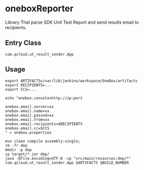 # oneboxReporter

Library That parse SDK Unit Test Report and send results email to recipients.

## Entry Class

`com.qcloud.ut_result_sender.App`

## Usage

```
export ARTIFACTS=/var/lib/jenkins/workspace/OneBox/artifacts
export RECIPIENTS=...
export CCS=...

echo "onebox.console=http://ip:port

onebox.email.server=xx
onebox.email.name=xx
onebox.email.passed=xx
onebox.email.from=xx
onebox.email.recipients=$RECIPIENTS
onebox.email.cc=$CCS
" > onebox.properties

mvn clean compile assembly:single;
rm -fr dep
mkdir -p dep
cp target/*.jar dep/
java -Dfile.encoding=UTF-8 -cp "src/main/resources:dep/*" com.qcloud.ut_result_sender.App $ARTIFACTS $BUILD_NUMBER
```
